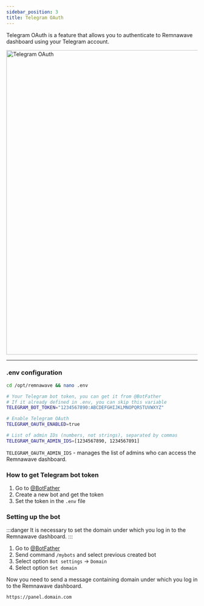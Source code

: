 ```yaml
---
sidebar_position: 3
title: Telegram OAuth
---
```


Telegram OAuth is a feature that allows you to authenticate to Remnawave dashboard using your Telegram account.

<div style={{ display: 'flex', justifyContent: 'center' }}>
  <img src="/features/tg-login/tg-login-preview.png" alt="Telegram OAuth" width="800" style={{ borderRadius: '8px' }} />
</div>

---

### .env configuration

```bash title="Editing .env file"
cd /opt/remnawave && nano .env
```

```bash title=".env configuration"
# Your Telegram bot token, you can get it from @BotFather
# If it already defined in .env, you can skip this variable
TELEGRAM_BOT_TOKEN="1234567890:ABCDEFGHIJKLMNOPQRSTUVWXYZ"

# Enable Telegram OAuth
TELEGRAM_OAUTH_ENABLED=true

# List of admin IDs (numbers, not strings), separated by commas
TELEGRAM_OAUTH_ADMIN_IDS=[1234567890, 1234567891]
```

`TELEGRAM_OAUTH_ADMIN_IDS` - manages the list of admins who can access the Remnawave dashboard.

### How to get Telegram bot token

1. Go to [@BotFather](https://t.me/BotFather)
2. Create a new bot and get the token
3. Set the token in the `.env` file

### Setting up the bot

:::danger
It is necessary to set the domain under which you log in to the Remnawave dashboard.
:::

1. Go to [@BotFather](https://t.me/BotFather)
2. Send command `/mybots` and select previous created bot
3. Select option `Bot settings` → `Domain`
4. Select option `Set domain`

Now you need to send a message containing domain under which you log in to the Remnawave dashboard.

```bash
https://panel.domain.com
```
